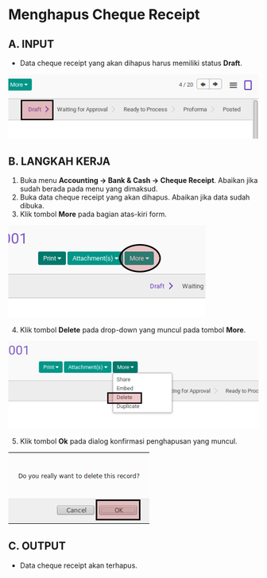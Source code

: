 # Menghapus Cheque Receipt

## A. INPUT

* Data cheque receipt yang akan dihapus harus memiliki status **Draft**.

![](../../img/cheque-receipt/status-draft.png)

## B. LANGKAH KERJA

1. Buka menu **Accounting -> Bank & Cash -> Cheque Receipt**. Abaikan jika sudah berada pada menu yang dimaksud.
2. Buka data cheque receipt yang akan dihapus. Abaikan jika data sudah dibuka.
3. Klik tombol **More** pada bagian atas-kiri form.

![](../../img/cheque-receipt/tombol-more.png)

4. Klik tombol **Delete** pada drop-down yang muncul pada tombol **More**.

![](../../img/cheque-receipt/tombol-hapus-form.png)

5. Klik tombol **Ok** pada dialog konfirmasi penghapusan yang muncul.

![](../../img/cheque-receipt/tombol-ok-hapus.png)

## C. OUTPUT

* Data cheque receipt akan terhapus.
